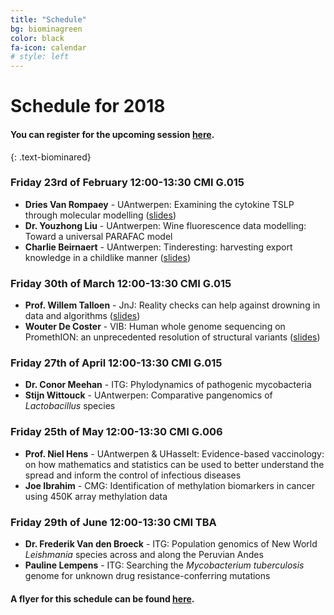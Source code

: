 ```yaml
---
title: "Schedule"
bg: biominagreen
color: black
fa-icon: calendar
# style: left
---
```


# Schedule for 2018

#### You can register for the upcoming session [here](https://goo.gl/forms/9gnNUiLWfZA59ATE2).
{: .text-biominared}

### Friday 23rd of February 12:00-13:30 CMI G.015

* **Dries Van Rompaey** - UAntwerpen: Examining the cytokine TSLP through molecular modelling ([slides](pdf/driesvanrompaey_2018-02-23.pdf))
* **Dr. Youzhong Liu** - UAntwerpen: Wine fluorescence data modelling: Toward a universal PARAFAC model
* **Charlie Beirnaert** - UAntwerpen: Tinderesting: harvesting export knowledge in a childlike manner ([slides](pdf/charliebeirnaert_2018-02-23.pdf))

### Friday 30th of March 12:00-13:30 CMI G.015

* **Prof. Willem Talloen** - JnJ: Reality checks can help against drowning in data and algorithms ([slides](pdf/wtalloen_2018-03-30.pdf))
* **Wouter De Coster** - VIB: Human whole genome sequencing on PromethION: an unprecedented resolution of structural variants ([slides](pdf/WouterDeCoster_2018-03-30.pdf))

### Friday 27th of April 12:00-13:30 CMI G.015

* **Dr. Conor Meehan** - ITG: Phylodynamics of pathogenic mycobacteria
* **Stijn Wittouck** - UAntwerpen: Comparative pangenomics of *Lactobacillus* species

### Friday 25th of May 12:00-13:30 CMI G.006

* **Prof. Niel Hens** - UAntwerpen & UHasselt: Evidence-based vaccinology: on how mathematics and statistics can be used to better understand the spread and inform the control of infectious diseases
* **Joe Ibrahim** - CMG: Identification of methylation biomarkers in cancer using 450K array methylation data

### Friday 29th of June 12:00-13:30 CMI TBA

* **Dr. Frederik Van den Broeck** - ITG: Population genomics of New World *Leishmania* species across and along the Peruvian Andes
* **Pauline Lempens** - ITG: Searching the *Mycobacterium tuberculosis* genome for unknown drug resistance-conferring mutations

#### A flyer for this schedule can be found [here](pdf/poster_2018.pdf).
